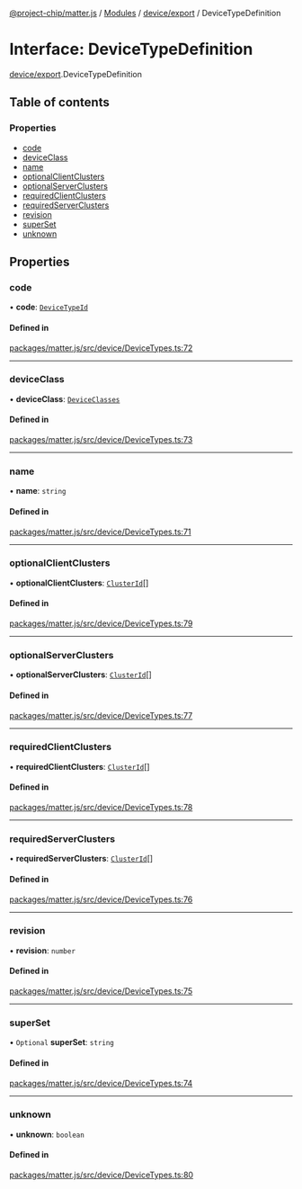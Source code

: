 [@project-chip/matter.js](../README.md) / [Modules](../modules.md) / [device/export](../modules/device_export.md) / DeviceTypeDefinition

# Interface: DeviceTypeDefinition

[device/export](../modules/device_export.md).DeviceTypeDefinition

## Table of contents

### Properties

- [code](device_export.DeviceTypeDefinition.md#code)
- [deviceClass](device_export.DeviceTypeDefinition.md#deviceclass)
- [name](device_export.DeviceTypeDefinition.md#name)
- [optionalClientClusters](device_export.DeviceTypeDefinition.md#optionalclientclusters)
- [optionalServerClusters](device_export.DeviceTypeDefinition.md#optionalserverclusters)
- [requiredClientClusters](device_export.DeviceTypeDefinition.md#requiredclientclusters)
- [requiredServerClusters](device_export.DeviceTypeDefinition.md#requiredserverclusters)
- [revision](device_export.DeviceTypeDefinition.md#revision)
- [superSet](device_export.DeviceTypeDefinition.md#superset)
- [unknown](device_export.DeviceTypeDefinition.md#unknown)

## Properties

### code

• **code**: [`DeviceTypeId`](../modules/datatype_export.md#devicetypeid)

#### Defined in

[packages/matter.js/src/device/DeviceTypes.ts:72](https://github.com/project-chip/matter.js/blob/6d3b6a5d957d88a9231d6ecab4bb41f8133112be/packages/matter.js/src/device/DeviceTypes.ts#L72)

___

### deviceClass

• **deviceClass**: [`DeviceClasses`](../enums/device_export.DeviceClasses.md)

#### Defined in

[packages/matter.js/src/device/DeviceTypes.ts:73](https://github.com/project-chip/matter.js/blob/6d3b6a5d957d88a9231d6ecab4bb41f8133112be/packages/matter.js/src/device/DeviceTypes.ts#L73)

___

### name

• **name**: `string`

#### Defined in

[packages/matter.js/src/device/DeviceTypes.ts:71](https://github.com/project-chip/matter.js/blob/6d3b6a5d957d88a9231d6ecab4bb41f8133112be/packages/matter.js/src/device/DeviceTypes.ts#L71)

___

### optionalClientClusters

• **optionalClientClusters**: [`ClusterId`](../modules/datatype_export.md#clusterid)[]

#### Defined in

[packages/matter.js/src/device/DeviceTypes.ts:79](https://github.com/project-chip/matter.js/blob/6d3b6a5d957d88a9231d6ecab4bb41f8133112be/packages/matter.js/src/device/DeviceTypes.ts#L79)

___

### optionalServerClusters

• **optionalServerClusters**: [`ClusterId`](../modules/datatype_export.md#clusterid)[]

#### Defined in

[packages/matter.js/src/device/DeviceTypes.ts:77](https://github.com/project-chip/matter.js/blob/6d3b6a5d957d88a9231d6ecab4bb41f8133112be/packages/matter.js/src/device/DeviceTypes.ts#L77)

___

### requiredClientClusters

• **requiredClientClusters**: [`ClusterId`](../modules/datatype_export.md#clusterid)[]

#### Defined in

[packages/matter.js/src/device/DeviceTypes.ts:78](https://github.com/project-chip/matter.js/blob/6d3b6a5d957d88a9231d6ecab4bb41f8133112be/packages/matter.js/src/device/DeviceTypes.ts#L78)

___

### requiredServerClusters

• **requiredServerClusters**: [`ClusterId`](../modules/datatype_export.md#clusterid)[]

#### Defined in

[packages/matter.js/src/device/DeviceTypes.ts:76](https://github.com/project-chip/matter.js/blob/6d3b6a5d957d88a9231d6ecab4bb41f8133112be/packages/matter.js/src/device/DeviceTypes.ts#L76)

___

### revision

• **revision**: `number`

#### Defined in

[packages/matter.js/src/device/DeviceTypes.ts:75](https://github.com/project-chip/matter.js/blob/6d3b6a5d957d88a9231d6ecab4bb41f8133112be/packages/matter.js/src/device/DeviceTypes.ts#L75)

___

### superSet

• `Optional` **superSet**: `string`

#### Defined in

[packages/matter.js/src/device/DeviceTypes.ts:74](https://github.com/project-chip/matter.js/blob/6d3b6a5d957d88a9231d6ecab4bb41f8133112be/packages/matter.js/src/device/DeviceTypes.ts#L74)

___

### unknown

• **unknown**: `boolean`

#### Defined in

[packages/matter.js/src/device/DeviceTypes.ts:80](https://github.com/project-chip/matter.js/blob/6d3b6a5d957d88a9231d6ecab4bb41f8133112be/packages/matter.js/src/device/DeviceTypes.ts#L80)
